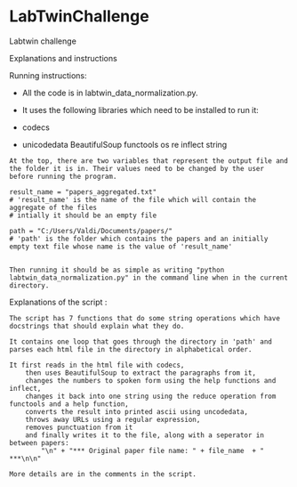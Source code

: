 # LabTwinChallenge

Labtwin challenge 

Explanations and instructions


Running instructions: 

-	All the code is in labtwin_data_normalization.py. 

-	It uses the following libraries which need to be installed to run it:
-	 codecs
-	 unicodedata 
	 BeautifulSoup
	 functools
	 os
	 re 
	 inflect 
	 string 


	At the top, there are two variables that represent the output file and the folder it is in. Their values need to be changed by the user before running the program.

	result_name = "papers_aggregated.txt"
	# 'result_name' is the name of the file which will contain the aggregate of the files 
	# intially it should be an empty file
	 
	path = "C:/Users/Valdi/Documents/papers/"
	# 'path' is the folder which contains the papers and an initially empty text file whose name is the value of 'result_name'


	Then running it should be as simple as writing "python labtwin_data_normalization.py" in the command line when in the current directory.
	
	
Explanations of the script : 

	The script has 7 functions that do some string operations which have docstrings that should explain what they do.
	
	It contains one loop that goes through the directory in 'path' and parses each html file in the directory in alphabetical order. 
	
	It first reads in the html file with codecs, 
		then uses BeautifulSoup to extract the paragraphs from it,
		changes the numbers to spoken form using the help functions and inflect, 
		changes it back into one string using the reduce operation from functools and a help function,
		converts the result into printed ascii using uncodedata,
		throws away URLs using a regular expression,
		removes punctuation from it
		and finally writes it to the file, along with a seperator in between papers:
			"\n" + "*** Original paper file name: " + file_name  + " ***\n\n"
	
	More details are in the comments in the script. 
			
	

